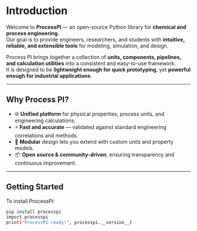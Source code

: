 # Introduction

Welcome to **ProcessPI** — an open-source Python library for **chemical and process engineering**.  
Our goal is to provide engineers, researchers, and students with **intuitive, reliable, and extensible tools** for modeling, simulation, and design.

Process PI brings together a collection of **units, components, pipelines, and calculation utilities** into a consistent and easy-to-use framework.  
It is designed to be **lightweight enough for quick prototyping**, yet **powerful enough for industrial applications**.

---

## Why Process PI?

- 🌐 **Unified platform** for physical properties, process units, and engineering calculations.  
- ⚡ **Fast and accurate** — validated against standard engineering correlations and methods.  
- 🧩 **Modular** design lets you extend with custom units and property models.  
- 📦 **Open source & community-driven**, ensuring transparency and continuous improvement.  

---

## Getting Started

To install ProcessPI:

```bash
pip install processpi
import processpi
print("ProcessPI ready!", processpi.__version__)
```